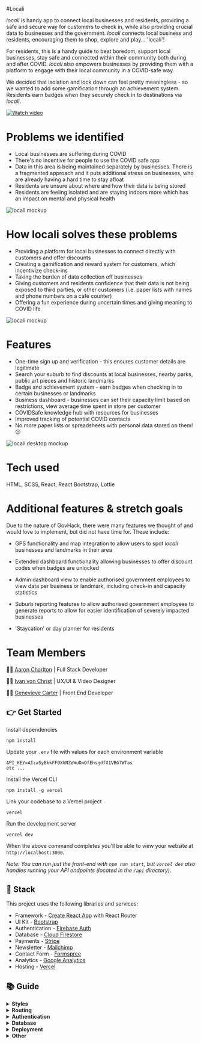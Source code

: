 #Locali

*locali* is handy app to connect local businesses and residents, providing a safe and secure way for customers to check in, while also providing crucial data to businesses and the government. *locali* connects local business and residents, encouraging them to shop, explore and play... 'locali'! 

For residents, this is a handy guide to beat boredom, support local businesses, stay safe and connected within their community both during and after COVID. *locali* also empowers businesses by providing them with a platform to engage with their local community in a COVID-safe way.

We decided that isolation and lock down can feel pretty meaningless - so we wanted to add some gamification through an achievement system. Residents earn badges when they securely check in to destinations via *locali*.

[![Watch video](https://i.imgur.com/H9ap63C.jpg)](https://www.youtube.com/watch?v=ScMzIvxBSi4)

# Problems we identified
* Local businesses are suffering during COVID
* There's no incentive for people to use the COVID safe app
* Data in this area is being maintained separately by businesses. There is a fragmented approach and it puts additional stress on businesses, who are already having a hard time to stay afloat
* Residents are unsure about where and how their data is being stored
* Residents are feeling isolated and are staying indoors more which has an impact on mental and physical health

![locali mockup](https://i.imgur.com/FyqSbas.png)

# How locali solves these problems
* Providing a platform for local businesses to connect directly with customers and offer discounts
* Creating a gamification and reward system for customers, which incentivize check-ins
* Taking the burden of data collection off businesses
* Giving customers and residents confidence that their data is not being exposed to third parties, or other customers (i.e. paper lists with names and phone numbers on a café counter)
* Offering a fun experience during uncertain times and giving meaning to COVID life

![locali mockup](https://i.imgur.com/UBqtu4M.png)

# Features
* One-time sign up and verification - this ensures customer details are legitimate
* Search your suburb to find discounts at local businesses, nearby parks, public art pieces and historic landmarks
* Badge and achievement system - earn badges when checking in to certain businesses or landmarks
* Business dashboard - businesses can set their capacity limit based on restrictions, view average time spent in store per customer
* COVIDSafe knowledge hub with resources for businesses
* Improved tracking of potential COVID contacts
* No more paper lists or spreadsheets with personal data stored on them! 😍

![locali desktop mockup](https://i.imgur.com/sA9elGA.jpg)

# Tech used
HTML, SCSS, React, React Bootstrap, Lottie

# Additional features & stretch goals
Due to the nature of GovHack, there were many features we thought of and would love to implement, but did not have time for. These include:

* GPS functionality and map integration to allow users to spot *locali* businesses and landmarks in their area

* Extended dashboard functionality allowing businesses to offer discount codes when badges are unlocked

* Admin dashboard view to enable authorised government employees to view data per business or landmark, including check-in and capacity statistics

* Suburb reporting features to allow authorised government employees to generate reports to allow for easier identification of severely impacted businesses

* 'Staycation' or day planner for residents

# Team Members
👨‍💻 [Aaron Charlton](https://github.com/charltona) | Full Stack Developer

👨‍🎨 [Ivan von Christ](https://github.com/ivonchrist) | UX/UI & Video Designer

👩‍💻 [Genevieve Carter](https://github.com/genevieveloreal) | Front End Developer


## 👉 Get Started

Install dependencies

```
npm install
```

Update your `.env` file with values for each environment variable

```
API_KEY=AIzaSyBkkFF0XhNZeWuDmOfEhsgdfX1VBG7WTas
etc ...
```

Install the Vercel CLI

```
npm install -g vercel
```

Link your codebase to a Vercel project

```
vercel
```

Run the development server

```
vercel dev
```

When the above command completes you'll be able to view your website at `http://localhost:3000`.

_Note: You can run just the front-end with `npm run start`, but `vercel dev` also handles running your API endpoints (located in the `/api` directory)._

## 🥞 Stack

This project uses the following libraries and services:

- Framework - [Create React App](https://create-react-app.dev) with React Router
- UI Kit - [Bootstrap](https://react-bootstrap.github.io)
- Authentication - [Firebase Auth](https://firebase.google.com/products/auth)
- Database - [Cloud Firestore](https://firebase.google.com/products/firestore)
- Payments - [Stripe](https://stripe.com)
- Newsletter - [Mailchimp](https://mailchimp.com)
- Contact Form - [Formspree](https://formspree.io)
- Analytics - [Google Analytics](https://googleanalytics.com)
- Hosting - [Vercel](https://vercel.com)

## 📚 Guide

  <details>
    <summary><b>Styles</b></summary>
    <p>
      You can edit Bootstrap SASS variables in the global stylesheet located at <code><a href="src/styles/global.scss">src/styles/global.scss</a></code>. Variables allow you to control global styles (like colors and fonts), as well as element specific styles (like button padding). Before overriding Bootstrap elements with custom style check the <a href="https://getbootstrap.com/docs/4.3/getting-started/introduction/">Bootstrap docs</a> to see if you can do what need by tweaking a SASS variable.
    </p>
    <p>
      Custom styles are located in their related component's directory. For example, if any custom style is applied to the Navbar component you'll find it in <code>src/components/Navbar.scss</code>. We ensure custom styles are scoped to their component by prepending the classname with the component name (such as <code>.Navbar__brand</code>). This ensures styles never affect elements in other components. If styles need to be re-used in multiple components consider creating a new component that encapsulates that style and structure and using that component in multiple places.
    </p>
  </details>

  <details>
    <summary><b>Routing</b></summary>
    <p>
      This project uses <a target="_blank" href="https://reacttraining.com/react-router/web/guides/quick-start">React Router</a> and includes a convenient <code>useRouter</code> hook (located in <code><a href="src/util/router.js">src/util/router.js</a></code>) that wraps React Router and gives all the route methods and data you need.
    
    ```jsx
    import { Link, useRouter } from './../util/router.js';

    function MyComponent(){
      // Get the router object
      const router = useRouter();

      // Get value from query string (?postId=123) or route param (/:postId)
      console.log(router.query.postId);

      // Get current pathname
      console.log(router.pathname)

      // Navigate with the <Link> component or with router.push()
      return (
        <div>
          <Link to="/about">About</Link>
          <button onClick={(e) => router.push('/about')}>About</button>
        </div>
      );
    }
    ```
    </p>

  </details>

  <details>
<summary><b>Authentication</b></summary>
<p>
  This project uses <a href="https://firebase.google.com">Firebase Auth</a> and includes a convenient <code>useAuth</code> hook (located in <code><a href="src/util/auth.js">src/util/auth.js</a></code>) that wraps Firebase and gives you common authentication methods. Depending on your needs you may want to edit this file and expose more Firebase functionality.

```js
import { useAuth } from './../util/auth.js';

function MyComponent(){
  // Get the auth object in any component
  const auth = useAuth();

  // Depending on auth state show signin or signout button
  // auth.user will either be an object, null when loading, or false if signed out
  return (
    <div>
      {auth.user ? (
        <button onClick={(e) => auth.signout()}>Signout</button>
      ) : (
        <button onClick={(e) => auth.signin('hello@divjoy.com', 'yolo')}>Signin</button>
      )}
    </div>
  );
}
```

</p>
</details>
  
  <details>
<summary><b>Database</b></summary>

<p>
  This project uses <a href="https://firebase.google.com/products/firestore">Cloud Firestore</a> and includes some data fetching hooks to get you started (located in <code><a href="src/util/db.js">src/util/db.js</a></code>). You'll want to edit that file and add any additional query hooks you need for your project.

```js
import { useAuth } from './../util/auth.js';
import { useItemsByOwner } from './../util/db.js';
import ItemsList from './ItemsList.js';

function ItemsPage(){
  const auth = useAuth();

  // Fetch items by owner
  // It's okay if uid is undefined while auth is still loading
  // The hook will return a "loading" status until it has a uid
  const uid = auth.user ? auth.user.uid : undefined;
  const { data: items, status } = useItemsByOwner(uid);

  // Once we items data then render ItemsList component
  return (
    <div>
      {status === "loading" ? (
        <span>One moment please</span>
      ) : (
        <ItemsList data={items}>
      )}
    </div>
  );
}
```

</p>
</details>

  <details>
    <summary><b>Deployment</b></summary>
    <p>
    Install the Vercel CLI

```
npm install -g vercel
```

Add each variable from `.env` to your Vercel project with the following command. You'll be prompted to enter its value and then choose one or more environments (development, preview, or production).
<a target="_blank" href="https://vercel.com/docs/v2/build-step#environment-variables">Learn more here</a>.

```
vercel env add VARIABLE_NAME
```

Run this command to deploy a preview (for testing a live deployment)

```
vercel
```

Run this command to deploy to production

```
vercel --prod
```

See the <a target="_blank" href="https://vercel.com/docs/v2/platform/deployments">Vercel docs</a> for more details.
</p>

  </details>

  <details>
    <summary><b>Other</b></summary>
    <p>
      The <a href="https://create-react-app.dev">Create React App documention</a> covers many other topics.
      This project was initially created using <a href="https://divjoy.com?ref=readme_other">Divjoy</a>, a React codebase generator. Feel free to ask questions in the <a href="https://spectrum.chat/divjoy">Divjoy forum</a> and we'll do our best to help you out.
    </p>
  </details>
